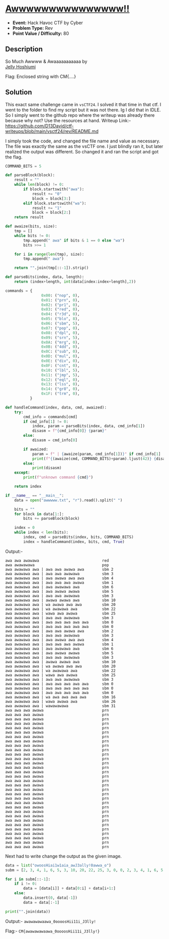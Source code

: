 # <u>Awwwwwwwwwwwwwww!!</u>

* **Event:** Hack Havoc CTF by Cyber 
* **Problem Type:** Rev
* **Point Value / Difficulty:** 80
## Description
So Much Awwww & Awaaaaaaaaaaa by  
[Jelly Hoshiumi](https://x.com/jellyhoshiumi)

Flag: Enclosed string with CM{....}
## Solution

This exact same challenge came in `vsCTF24`. I solved it that time in that ctf. I went to the folder to find my script but it was not there. Ig I did that in IDLE. So I simply went to the github repo where the writeup was already there because why not? Use the resources at hand.
Writeup Link:- https://github.com/D13David/ctf-writeups/blob/main/vsctf24/rev/README.md

I simply took the code, and changed the file name and value as necessary. The file was exactly the same as the vsCTF one. I just blindly ran it, but later realized the output was different. So changed it and ran the script and got the flag.

```python
COMMAND_BITS = 5

def parseBlock(block):
    result = ""
    while len(block) != 0:
        if block.startswith("awa"):
            result += "0"
            block = block[3:]
        elif block.startswith("wa"):
            result += "1"
            block = block[2:]
    return result

def awaize(bits, size):
    tmp = []
    while bits != 0:
        tmp.append(" awa" if bits & 1 == 0 else "wa")
        bits >>= 1

    for i in range(len(tmp), size):
        tmp.append(" awa")

    return "".join(tmp[::-1]).strip()

def parseBits(index, data, length):
    return (index+length, int(data[index:index+length],2))

commands = {
                0x00: ("nop", 0),
                0x01: ("prn", 0),
                0x02: ("pr1", 0),
                0x03: ("red", 0),
                0x04: ("r3d", 0),
                0x05: ("blo", 8),
                0x06: ("sbm", 5),
                0x07: ("pop", 0),
                0x08: ("dpl", 0),
                0x09: ("srn", 5),
                0x0A: ("mrg", 0),
                0x0B: ("4dd", 0),
                0x0C: ("sub", 0),
                0x0D: ("mul", 0),
                0x0E: ("div", 0),
                0x0F: ("cnt", 0),
                0x10: ("lbl", 5),
                0x11: ("jmp", 5),
                0x12: ("eql", 0),
                0x13: ("lss", 0),
                0x14: ("gr8", 0),
                0x1F: ("trm", 0),
           }

def handleCommand(index, data, cmd, awaized):
    try:
        cmd_info = commands[cmd]
        if cmd_info[1] != 0:
            index, param = parseBits(index, data, cmd_info[1])
            disasm = f"{cmd_info[0]} {param}"
        else:
            disasm = cmd_info[0]

        if awaized:
            param = f" | {awaize(param, cmd_info[1])}" if cmd_info[1] != 0 else ""
            print(f"{(awaize(cmd, COMMAND_BITS)+param).ljust(42)} {disasm}")
        else:
            print(disasm)
    except:
        print(f"unknown command {cmd}")

    return index

if __name__ == "__main__":
    data = open("awwwww.txt", "r").read().split(" ")

    bits = ""
    for block in data[1:]:
        bits += parseBlock(block)

    index = 0
    while index < len(bits):
        index, cmd = parseBits(index, bits, COMMAND_BITS)
        index = handleCommand(index, bits, cmd, True)
```

Output:- 
```
awa awa awawawa                            red
awa awawawawa                              pop
awa awawawa awa | awa awa awawa awa        sbm 2
awa awawawa awa | awa awa awawawa          sbm 3
awa awawawa awa | awa awawa awa awa        sbm 4
awa awawawa awa | awa awa awa awawa        sbm 1
awa awawawa awa | awa awawawa awa          sbm 6
awa awawawa awa | awa awawa awawa          sbm 5
awa awawawa awa | awa awa awawawa          sbm 3
awa awawawa awa | awawa awawa awa          sbm 10
awa awawawa awa | wa awawa awa awa         sbm 20
awa awawawa awa | wa awawawa awa           sbm 22
awa awawawa awa | wawa awa awawa           sbm 25
awa awawawa awa | awa awa awawawa          sbm 3
awa awawawa awa | awa awa awa awa awa      sbm 0
awa awawawa awa | awa awa awa awa awa      sbm 0
awa awawawa awa | awa awa awawa awa        sbm 2
awa awawawa awa | awa awa awawawa          sbm 3
awa awawawa awa | awa awawa awa awa        sbm 4
awa awawawa awa | awa awa awa awawa        sbm 1
awa awawawa awa | awa awawawa awa          sbm 6
awa awawawa awa | awa awawa awawa          sbm 5
awa awawawa awa | awa awa awawawa          sbm 3
awa awawawa awa | awawa awawa awa          sbm 10
awa awawawa awa | wa awawa awa awa         sbm 20
awa awawawa awa | wa awawawa awa           sbm 22
awa awawawa awa | wawa awa awawa           sbm 25
awa awawawa awa | awa awa awawawa          sbm 3
awa awawawa awa | awa awa awa awa awa      sbm 0
awa awawawa awa | awa awa awa awa awa      sbm 0
awa awawawa awa | awa awa awa awa awa      sbm 0
awa awawawa awa | wa awa awa awa awa       sbm 16
awa awawawa awa | wawa awawa awa           sbm 26
awa awawawa awa | wawawawawa               sbm 31
awa awa awa awawa                          prn
awa awa awa awawa                          prn
awa awa awa awawa                          prn
awa awa awa awawa                          prn
awa awa awa awawa                          prn
awa awa awa awawa                          prn
awa awa awa awawa                          prn
awa awa awa awawa                          prn
awa awa awa awawa                          prn
awa awa awa awawa                          prn
awa awa awa awawa                          prn
awa awa awa awawa                          prn
awa awa awa awawa                          prn
awa awa awa awawa                          prn
awa awa awa awawa                          prn
awa awa awa awawa                          prn
awa awa awa awawa                          prn
awa awa awa awawa                          prn
awa awa awa awawa                          prn
awa awa awa awawa                          prn
awa awa awa awawa                          prn
awa awa awa awawa                          prn
awa awa awa awawa                          prn
awa awa awa awawa                          prn
awa awa awa awawa                          prn
awa awa awa awawa                          prn
awa awa awa awawa                          prn
awa awa awa awawa                          prn
awa awa awa awawa                          prn
awa awa awa awawa                          prn
awa awa awa awawa                          prn
awa awa awa awawa                          prn
```

Next had to write change the output as the given image.

```python
data = list("owoosHiai1w1aia_awJ3ally!0awwa_o")
subm = [2, 3, 4, 1, 6, 5, 3, 10, 20, 22, 25, 3, 0, 0, 2, 3, 4, 1, 6, 5, 3, 10, 20, 22, 25, 3, 0, 0, 0, 16, 26, 31]

for i in subm[::-1]:
    if i != 0:
        data = [data[i]] + data[0:i] + data[i+1:]
    else:
        data.insert(0, data[-1])
        data = data[:-1]

print("".join(data))
```

Output:- `awawawawaawa_0oooosHii11i_J3lly!`

Flag:- `CM{awawawawaawa_0oooosHii11i_J3lly!}`
